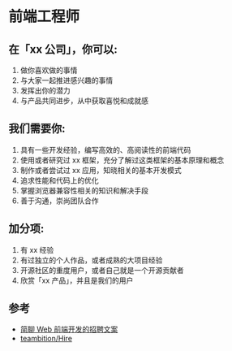 # 前端工程师

## 在「xx 公司」，你可以:

1. 做你喜欢做的事情
2. 与大家一起推进感兴趣的事情
3. 发挥出你的潜力
4. 与产品共同进步，从中获取喜悦和成就感

## 我们需要你:

1. 具有一些开发经验，编写高效的、高阅读性的前端代码
2. 使用或者研究过 xx 框架，充分了解过这类框架的基本原理和概念
3. 制作或者尝试过 xx 应用，知晓相关的基本开发模式
4. 追求性能和代码上的优化
5. 掌握浏览器兼容性相关的知识和解决手段
6. 善于沟通，崇尚团队合作

## 加分项:

1. 有 xx 经验
2. 有过独立的个人作品，或者成熟的大项目经验
3. 开源社区的重度用户，或者自己就是一个开源贡献者
4. 欣赏「xx 产品」，并且是我们的用户

## 参考
* [简聊 Web 前端开发的招聘文案](https://github.com/jianliaoim/hire/blob/master/jobs/web.md)
* [teambition/Hire](https://github.com/teambition/Hire)
